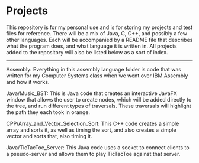 # Projects

This repository is for my personal use and is for storing my projects and test files for reference. There will be a mix of Java, C, C++, and possibly a few other languages. Each will be accompanied by a README file that describes what the program does, and what language it is written in. All projects added to the repository will also be listed below as a sort of index.

------------------------------------------------------------------------------------------------------------------------------------------

Assembly: Everything in this assembly language folder is code that was written for my Computer Systems class when we went over IBM Assembly and how it works.

Java/Music_BST: This is Java code that creates an interactive JavaFX window that allows the user to create nodes, which will be added directly to the tree, and run different types of traversals. These traversals will highlight the path they each took in orange.

CPP/Array_and_Vector_Selection_Sort: This C++ code creates a simple array and sorts it, as well as timing the sort, and also creates a simple vector and sorts that, also timing it.

Java/TicTacToe_Server: This Java code uses a socket to connect clients to a pseudo-server and allows them to play TicTacToe against that server.
